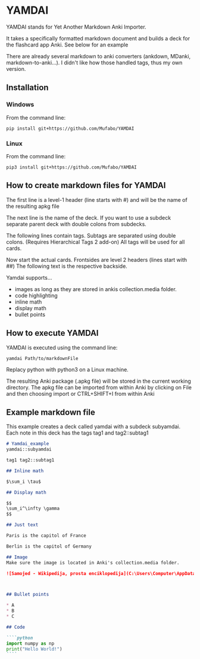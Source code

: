 # YAMDAI

YAMDAI stands for Yet Another Markdown Anki Importer.

It takes a specifically formatted markdown document and builds a deck for the flashcard app Anki.
See below for an example

There are already several markdown to anki converters (ankdown, MDanki, markdown-to-anki...).
I didn't like how those handled tags, thus my own version.

## Installation

### Windows

From the command line:

```pip install git+https://github.com/Mufabo/YAMDAI```

### Linux

From the command line:

```pip3 install git+https://github.com/Mufabo/YAMDAI```

## How to create markdown files for YAMDAI

The first line is a level-1 header (line starts with #) and will be the name of the resulting apkg file

The next line is the name of the deck. 
If you want to use a subdeck separate parent deck with double colons from subdecks.


The following lines contain tags. 
Subtags are separated using double colons.
(Requires Hierarchical Tags 2 add-on)
All tags will be used for all cards.

Now start the actual cards.
Frontsides are level 2 headers (lines start with ##)
The following text is the respective backside.

Yamdai supports...
* images as long as they are stored in ankis collection.media folder.
* code highlighting
* inline math
* display math
* bullet points

## How to execute YAMDAI

YAMDAI is executed using the command line:

```yamdai Path/to/markdownFile```

Replacy python with python3 on a Linux machine.

The resulting Anki package (.apkg file) will be stored in the current working directory.
The apkg file can be imported from within Anki by clicking on File and then choosing
import or CTRL+SHIFT+I from within Anki

## Example markdown file

This example creates a deck called yamdai with a subdeck subyamdai.
Each note in this deck has the tags tag1 and tag2::subtag1

~~~markdown
# Yamdai_example
yamdai::subyamdai

tag1 tag2::subtag1

## Inline math

$\sum_i \tau$ 

## Display math

$$
\sum_i^\infty \gamma
$$

## Just text

Paris is the capitol of France

Berlin is the capitol of Germany

## Image 
Make sure the image is located in Anki's collection.media folder.

![Samojed - Wikipedija, prosta enciklopedija](C:\Users\Computer\AppData\Roaming\Anki2\Fatih\collection.media\picture)



## Bullet points

* A
* B
* C

## Code

````python
import numpy as np
print("Hello World!")
````
~~~


